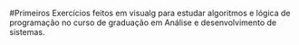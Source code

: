 #Primeiros Exercícios feitos em visualg para estudar algoritmos e lógica de programação no curso de graduação em Análise e desenvolvimento de sistemas.
